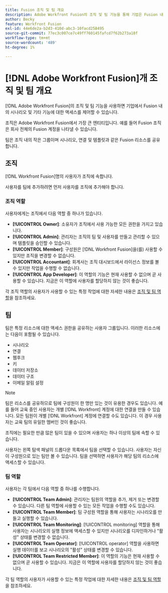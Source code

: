 ```yaml
---
title: Fusion 조직 및 팀 개요
description: Adobe Workfront Fusion의 조직 및 팀 기능을 통해 기업은 Fusion 내의 시나리오 및 기타 기능에 대한 액세스를 제어할 수 있습니다.
author: Becky
feature: Workfront Fusion
exl-id: 44e6de2a-b2d3-410d-abc3-10facd258495
source-git-commit: 77ec3c007ce7c49ff760145fafcd7f62b273a18f
workflow-type: tm+mt
source-wordcount: '489'
ht-degree: 1%

---
```


# [!DNL Adobe Workfront Fusion]개 조직 및 팀 개요

[!DNL Adobe Workfront Fusion]의 조직 및 팀 기능을 사용하면 기업에서 Fusion 내의 시나리오 및 기타 기능에 대한 액세스를 제어할 수 있습니다.

조직은 Adobe Workfront Fusion에서 가장 큰 엔티티입니다. 예를 들어 Fusion 조직은 회사 전체의 Fusion 계정을 나타낼 수 있습니다.

팀은 조직 내의 작은 그룹이며 시나리오, 연결 및 템플릿과 같은 Fusion 리소스를 공유합니다.

## 조직

[!DNL Workfront Fusion]명의 사용자가 조직에 속합니다.

사용자를 팀에 추가하려면 먼저 사용자를 조직에 추가해야 합니다.

### 조직 역할

사용자에게는 조직에서 다음 역할 중 하나가 있습니다.

* **[!UICONTROL Owner]**: 소유자가 조직에서 사용 가능한 모든 권한을 가지고 있습니다.
* **[!UICONTROL Admin]**: 관리자는 조직의 팀 및 사용자를 만들고 관리할 수 있으며 템플릿을 승인할 수 있습니다.
* **[!UICONTROL Member]**: 구성원은 [!DNL Workfront Fusion]을(를) 사용할 수 있지만 조직을 변경할 수 없습니다.
* **[!UICONTROL Accountant]**: 회계사는 조직 대시보드에서 라이선스 정보를 볼 수 있지만 작업을 수행할 수 없습니다.
* **[!UICONTROL App Developer]**: 이 역할의 기능은 현재 사용할 수 없으며 곧 사용할 수 있습니다. 지금은 이 역할에 사용자를 할당하지 않는 것이 좋습니다.

각 조직 역할의 사용자가 사용할 수 있는 특정 작업에 대한 자세한 내용은 [조직 및 팀 역할](/help/workfront-fusion/references/licenses-and-roles/organization-roles.md)을 참조하세요.

## 팀

팀은 특정 리소스에 대한 액세스 권한을 공유하는 사용자 그룹입니다. 이러한 리소스에는 다음이 포함될 수 있습니다.

* 시나리오
* 연결
* 웹후크
* 키
* 데이터 저장소
* 데이터 구조
* 이메일 알림 설정

>[!NOTE]
>
>팀은 리소스를 공유하므로 팀에 구성원이 한 명만 있는 것이 유용한 경우도 있습니다. 예를 들어 교육 중인 사용자는 개별 [!DNL Workfront] 계정에 대한 연결을 만들 수 있습니다. 모든 팀원이 개별 [!DNL Workfront] 계정에 연결할 수도 있습니다. 이 경우 사용자는 교육 팀의 유일한 멤버인 것이 좋습니다.

조직에는 필요한 만큼 많은 팀이 있을 수 있으며 사용자는 하나 이상의 팀에 속할 수 있습니다.

사용자는 왼쪽 탐색 패널의 드롭다운 목록에서 팀을 선택할 수 있습니다. 사용자는 자신이 구성원으로 있는 팀만 볼 수 있습니다. 팀을 선택하면 사용자가 해당 팀의 리소스에 액세스할 수 있습니다.

### 팀 역할

사용자는 각 팀에서 다음 역할 중 하나를 수행합니다.

* **[!UICONTROL Team Admin]**: 관리자는 팀원의 역할을 추가, 제거 또는 변경할 수 있습니다. 다른 팀 역할에 사용할 수 있는 모든 작업을 수행할 수도 있습니다.
* **[!UICONTROL Team Member]**: 팀 구성원 역할을 통해 사용자는 시나리오를 만들고 실행할 수 있습니다.
* **[!UICONTROL Team Monitoring]**: [!UICONTROL monitoring] 역할을 통해 사용자는 시나리오의 실행 정보에 액세스할 수 있지만 시나리오를 디자인하거나 &quot;활성&quot; 상태를 변경할 수 없습니다.
* **[!UICONTROL Team Operator]**: [!UICONTROL operator] 역할을 사용하면 실행 데이터를 보고 시나리오의 &quot;활성&quot; 상태를 변경할 수 있습니다.
* **[!UICONTROL Team Restricted Member]**: 이 역할의 기능은 현재 사용할 수 없으며 곧 사용할 수 있습니다. 지금은 이 역할에 사용자를 할당하지 않는 것이 좋습니다.

각 팀 역할의 사용자가 사용할 수 있는 특정 작업에 대한 자세한 내용은 [조직 및 팀 역할](/help/workfront-fusion/references/licenses-and-roles/organization-roles.md)을 참조하세요.
